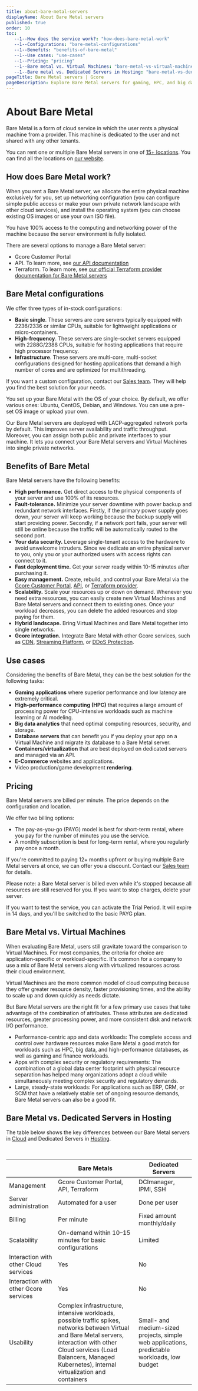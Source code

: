 ```yaml
---
title: about-bare-metal-servers
displayName: About Bare Metal servers
published: true
order: 10
toc:
   --1--How does the service work?: "how-does-bare-metal-work"
   --1--Configurations: "bare-metal-configurations"
   --1--Benefits: "benefits-of-bare-metal"
   --1--Use cases: "use-cases"
   --1--Pricing: "pricing"
   --1--Bare metal vs. Virtual Machines: "bare-metal-vs-virtual-machines"
   --1--Bare metal vs. Dedicated Servers in Hosting: "bare-metal-vs-dedicated-servers-in-hosting"
pageTitle: Bare Metal servers | Gcore
pageDescription: Explore Bare Metal servers for gaming, HPC, and big data. High performance, fault-tolerance, data security. Compare Virtual Machines & Bare Metal.
---
```

# About Bare Metal

Bare Metal is a form of cloud service in which the user rents a physical machine from a provider. This machine is dedicated to the user and not shared with any other tenants.

You can rent one or multiple Bare Metal servers in one of <a href="https://gcore.com/cloud/bare-metal-servers" target="_blank">15+ locations</a>. You can find all the locations on <a href="https://gcore.com/cloud/bare-metal-servers" target="_blank">our website</a>.

## How does Bare Metal work?

When you rent a Bare Metal server, we allocate the entire physical machine exclusively for you, set up networking configuration (you can configure simple public access or make your own private network landscape with other cloud services), and install the operating system (you can choose existing OS images or use your own ISO file).

You have 100% access to the computing and networking power of the machine because the server environment is fully isolated.

There are several options to manage a Bare Metal server:

*   Gcore Customer Portal
*   API. To learn more, see <a href="https://api.gcore.com/docs/cloud" target="_blank">our API documentation</a>
*   Terraform. To learn more, see <a href="https://registry.terraform.io/providers/G-Core/gcore/latest/docs/resources/baremetal" target="_blank">our official Terraform provider documentation for Bare Metal servers</a>

## Bare Metal configurations

We offer three types of in-stock configurations:

*  **Basic single**. These servers are core servers typically equipped with 2236/2336 or similar CPUs, suitable for lightweight applications or micro-containers.
*  **High-frequency**. These servers are single-socket servers equipped with 2288G/2388 CPUs, suitable for hosting applications that require high processor frequency.
*  **Infrastructure**. These servers are multi-core, multi-socket configurations designed for hosting applications that demand a high number of cores and are optimized for multithreading.

If you want a custom configuration, contact our [Sales team](mailto:sales@gcore.com). They will help you find the best solution for your needs.

You set up your Bare Metal with the OS of your choice. By default, we offer various ones: Ubuntu, CentOS, Debian, and Windows. You can use a pre-set OS image or upload your own.

Our Bare Metal servers are deployed with LACP-aggregated network ports by default. This improves server availability and traffic throughput. Moreover, you can assign both public and private interfaces to your machine. It lets you connect your Bare Metal servers and Virtual Machines into single private networks.

## Benefits of Bare Metal

Bare Metal servers have the following benefits:

*   **High performance.** Get direct access to the physical components of your server and use 100% of its resources.
*   **Fault-tolerance.** Minimize your server downtime with power backup and redundant network interfaces. Firstly, if the primary power supply goes down, your server will keep working because the backup supply will start providing power. Secondly, if a network port fails, your server will still be online because the traffic will be automatically routed to the second port.
*   **Your data security.** Leverage single-tenant access to the hardware to avoid unwelcome intruders. Since we dedicate an entire physical server to you, only you or your authorized users with access rights can connect to it.
*   **Fast deployment time.** Get your server ready within 10-15 minutes after purchasing it.
*   **Easy management.** Create, rebuild, and control your Bare Metal via the <a href="https://cloud.gcore.com" target="_blank">Gcore Customer Portal</a>, <a href="https://api.gcore.com/docs/cloud" target="_blank">API</a>, or <a href="https://registry.terraform.io/providers/G-Core/gcore" target="_blank">Terraform provider</a>.
*   **Scalability.** Scale your resources up or down on demand. Whenever you need extra resources, you can easily create new Virtual Machines and Bare Metal servers and connect them to existing ones. Once your workload decreases, you can delete the added resources and stop paying for them.
*   **Hybrid landscape.** Bring Virtual Machines and Bare Metal together into single networks.
*   **Gcore integration.** Integrate Bare Metal with other Gcore services, such as <a href="https://gcore.com/cdn" target="_blank">CDN</a>, <a href="https://gcore.com/streaming-platform" target="_blank">Streaming Platform</a>, or  <a href="https://gcore.com/ddos-protection" target="_blank">DDoS Protection</a>.

## Use cases

Considering the benefits of Bare Metal, they can be the best solution for the following tasks:

*   **Gaming applications** where superior performance and low latency are extremely critical.
*   **High-performance computing (HPC)** that requires a large amount of processing power for CPU-intensive workloads such as machine learning or AI modeling.
*   **Big data analytics** that need optimal computing resources, security, and storage.
*   **Database servers** that can benefit you if you deploy your app on a Virtual Machine and migrate its database to a Bare Metal server.
*   **Containers/virtualization** that are best deployed on dedicated servers and managed via an API.
*   **E-Commerce** websites and applications.
*   Video production/game development **rendering**.

## Pricing

Bare Metal servers are billed per minute. The price depends on the configuration and location.

We offer two billing options:

*   The pay-as-you-go (PAYG) model is best for short-term rental, where you pay for the number of minutes you use the service.
*   A monthly subscription is best for long-term rental, where you regularly pay once a month.

If you're committed to paying 12+ months upfront or buying multiple Bare Metal servers at once, we can offer you a discount. Contact our [Sales team](mailto:sales@gcore.com) for details.

Please note: a Bare Metal server is billed even while it's stopped because all resources are still reserved for you. If you want to stop charges, delete your server.

If you want to test the service, you can activate the Trial Period. It will expire in 14 days, and you'll be switched to the basic PAYG plan.

## Bare Metal vs. Virtual Machines

When evaluating Bare Metal, users still gravitate toward the comparison to Virtual Machines. For most companies, the criteria for choice are application-specific or workload-specific. It's common for a company to use a mix of Bare Metal servers along with virtualized resources across their cloud environment.

Virtual Machines are the more common model of cloud computing because they offer greater resource density, faster provisioning times, and the ability to scale up and down quickly as needs dictate.

But Bare Metal servers are the right fit for a few primary use cases that take advantage of the combination of attributes. These attributes are dedicated resources, greater processing power, and more consistent disk and network I/O performance.

*   Performance-centric app and data workloads: The complete access and control over hardware resources make Bare Metal a good match for workloads such as HPC, big data, and high-performance databases, as well as gaming and finance workloads.
*   Apps with complex security or regulatory requirements: The combination of a global data center footprint with physical resource separation has helped many organizations adopt a cloud while simultaneously meeting complex security and regulatory demands.
*   Large, steady-state workloads: For applications such as ERP, CRM, or SCM that have a relatively stable set of ongoing resource demands, Bare Metal servers can also be a good fit.

## Bare Metal vs. Dedicated Servers in Hosting

The table below shows the key differences between our Bare Metal servers in <a href="https://gcore.com/cloud" target="_blank">Cloud</a> and Dedicated Servers in <a href="https://gcore.com/hosting" target="_blank">Hosting</a>.

 

|                                       | Bare Metals                                                                                                                                                                                                                                            | Dedicated Servers                                                                                    |
|---------------------------------------|--------------------------------------------------------------------------------------------------------------------------------------------------------------------------------------------------------------------------------------------------------|------------------------------------------------------------------------------------------------------|
| Management                            | Gcore Customer Portal, API, Terraform                                                                                                                                                                                                                    | DCImanager, IPMI, SSH                                                                                |
| Server administration                 | Automated for a user                                                                                                                                                                                                                                   | Done per user                                                                                        |
| Billing                               | Per minute                                                                                                                                                                                                                                             | Fixed amount monthly/daily                                                                           |
| Scalability                           | On-demand within 10–15 minutes for basic configurations                                                                                                                                                                                                | Limited                                                                                              |
| Interaction with other Cloud services | Yes                                                                                                                                                                                                                                                    | No                                                                                                   |
| Interaction with other Gcore services | Yes                                                                                                                                                                                                                                                    | No                                                                                                   |
| Usability                             | Complex infrastructure, intensive workloads, possible traffic spikes, networks between Virtual and Bare Metal servers, interaction with other Cloud services (Load Balancers, Managed Kubernetes), internal virtualization and containers | Small- and medium-sized projects, simple web applications, predictable workloads, low budget |
